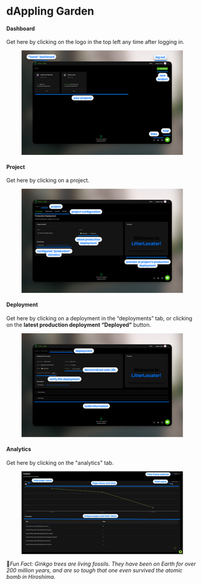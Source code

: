 # dAppling Garden

#### Dashboard

Get here by clicking on the logo in the top left any time after logging in.

<figure><img src="../../.gitbook/assets/image (41).png" alt=""><figcaption></figcaption></figure>

#### Project

Get here by clicking on a project.

<figure><img src="../../.gitbook/assets/image (42).png" alt=""><figcaption></figcaption></figure>

#### Deployment

Get here by clicking on a deployment in the “deployments” tab, or clicking on the **latest production deployment “Deployed”** button.

<figure><img src="../../.gitbook/assets/image (43).png" alt=""><figcaption></figcaption></figure>

#### Analytics

Get here by clicking on the "analytics" tab.

<figure><img src="../../.gitbook/assets/CleanShot 2023-08-15 at 10.21.54 (1).png" alt=""><figcaption></figcaption></figure>



:cactus:_Fun Fact: Ginkgo trees are living fossils. They have been on Earth for over 200 million years, and are so tough that one even survived the atomic bomb in Hiroshima._
